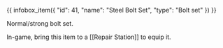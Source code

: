 {{ infobox_item({
	"id": 41,
	"name": "Steel Bolt Set",
	"type": "Bolt set"
}) }}

Normal/strong bolt set.

In-game, bring this item to a [[Repair Station]] to equip it.